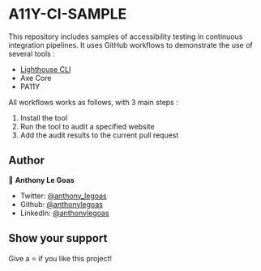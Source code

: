 # A11Y-CI-SAMPLE

This repository includes samples of accessibility testing in continuous integration pipelines.
It uses GitHub workflows to demonstrate the use of several tools :
- [Lighthouse CLI](https://github.com/GoogleChrome/lighthouse#using-the-node-cli)
- Axe Core
- PA11Y

All workflows works as follows, with 3 main steps :
1. Install the tool
2. Run the tool to audit a specified website
3. Add the audit results to the current pull request

## Author

👤 **Anthony Le Goas**

- Twitter: [@anthony_legoas](https://twitter.com/anthony_legoas)
- Github: [@anthonylegoas](https://github.com/anthonylegoas)
- LinkedIn: [@anthonylegoas](https://linkedin.com/in/anthonylegoas)

## Show your support

Give a ⭐️ if you like this project!